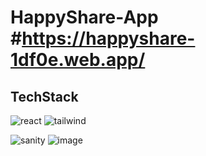 # HappyShare-App #https://happyshare-1df0e.web.app/
<h2>TechStack</h2>

![react](https://user-images.githubusercontent.com/94031657/215967884-8262e1c9-4a3b-4dae-9ff0-76cf2a12ed72.png)
![tailwind](https://user-images.githubusercontent.com/94031657/215968146-5cea3403-557a-45a0-be1d-cb26698c49bd.png)

![sanity](https://user-images.githubusercontent.com/94031657/215968287-dd8f7f72-37c8-47f9-b673-c67cdf6ca457.png)
![image](https://user-images.githubusercontent.com/94031657/215969034-b5ff3004-0931-4d0d-9a95-51d9f5fea576.png)






